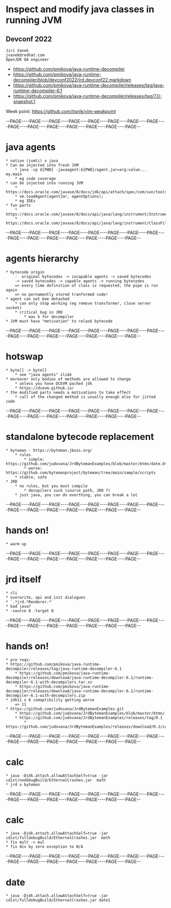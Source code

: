 # Inspect and modify java classes in running JVM
##    Devconf 2022


	Jiri Vanek
	jvanek@redhat.com
	OpenJDK QA engineer

 * https://github.com/pmikova/java-runtime-decompiler
  * https://github.com/pmikova/java-runtime-decompiler/blob/devconf2022/jrd.devconf22.markdown
  * https://github.com/pmikova/java-runtime-decompiler/releases/tag/java-runtime-decompiler-6.1
  * https://github.com/pmikova/java-runtime-decompiler/releases/tag/7.0-snapshot.1

Week point: https://github.com/tisnik/vim-weakpoint

--PAGE----PAGE----PAGE----PAGE----PAGE----PAGE----PAGE----PAGE----PAGE----PAGE----PAGE----PAGE----PAGE----PAGE----PAGE--
# java agents
	* native (jvmti) x java
	* Can be injected into fresh JVM
		* java -cp ${PWD} -javaagent:${PWD}/agent.jar=arg:value...  my.main
		* eg code coverage
	* can be injected into running JVM
		* https://docs.oracle.com/javase/8/docs/jdk/api/attach/spec/com/sun/tools/attach/VirtualMachine.html
		* vm.loadAgent(agentJar, agentOptions);
		* eg IDEs
	* fun parts
		* https://docs.oracle.com/javase/8/docs/api/java/lang/instrument/Instrumentation.html
		* https://docs.oracle.com/javase/8/docs/api/java/lang/instrument/ClassFileTransformer.html
--PAGE----PAGE----PAGE----PAGE----PAGE----PAGE----PAGE----PAGE----PAGE----PAGE----PAGE----PAGE----PAGE----PAGE----PAGE--
# agents hierarchy
	* bytecode origin
		-  original bytecodes -> incapable agents -> saved bytecodes
		-> saved bytecodes -> capable agents -> running bytecodes
		=> every time definition of class is requested, the pipe is run again
		=> no pernamently stored tranformed code!
	* agent can not bee detached
		* can only stop working (eg remove transformer, close server socket)
		* critical bug in JRD
			* was k for decompiler
	* JVM must have "motivation" to relaod bytecode
--PAGE----PAGE----PAGE----PAGE----PAGE----PAGE----PAGE----PAGE----PAGE----PAGE----PAGE----PAGE----PAGE----PAGE----PAGE--
# hotswap
	* byte[] -> byte[]
		* see "java agents" slide
	* moreover only bodies of methods are allowed to change
		* unless you have DCEVM pached jdk
		* https://dcevm.github.io/
	* the modified parts needs a motivations to take effect
		* call of the changed method is usually enough also for jitted code
--PAGE----PAGE----PAGE----PAGE----PAGE----PAGE----PAGE----PAGE----PAGE----PAGE----PAGE----PAGE----PAGE----PAGE----PAGE--
# standalone bytecode replacement
	* byteman - https://byteman.jboss.org/
		* rules
			* simple: https://github.com/judovana/JrdBytemanExamples/blob/master/btmn/date.btm
			* worse: https://github.com/bytemanproject/byteman/tree/main/sample/scripts
		* stable, safe
	* JRD
		* no rules, but you must compile
			* decopilers suck (source path, JRD 7)
		* just java, you can do everthing, you can break a lot
--PAGE----PAGE----PAGE----PAGE----PAGE----PAGE----PAGE----PAGE----PAGE----PAGE----PAGE----PAGE----PAGE----PAGE----PAGE--
# hands on!
	* warm up
--PAGE----PAGE----PAGE----PAGE----PAGE----PAGE----PAGE----PAGE----PAGE----PAGE----PAGE----PAGE----PAGE----PAGE----PAGE--
# jrd itself
	* cli
	* overwrite, api and init dialogues
	* `.*jrd.*Renderer.*`
    * bad java?
	* -source 8 -target 8
--PAGE----PAGE----PAGE----PAGE----PAGE----PAGE----PAGE----PAGE----PAGE----PAGE----PAGE----PAGE----PAGE----PAGE----PAGE--
# hands on!
	* pre reqs:
	* https://github.com/pmikova/java-runtime-decompiler/releases/tag/java-runtime-decompiler-6.1
		* https://github.com/pmikova/java-runtime-decompiler/releases/download/java-runtime-decompiler-6.1/runtime-decompiler-6.1-with-decompilers.tar.xz
		* https://github.com/pmikova/java-runtime-decompiler/releases/download/java-runtime-decompiler-6.1/runtime-decompiler-6.1-with-decompilers.zip
	* jdk11 x 8 comaptibility getting worse
		=> 11
	* https://github.com/judovana/JrdBytemanExamples.git
		* https://github.com/judovana/JrdBytemanExamples/blob/master/btmn/
		* https://github.com/judovana/JrdBytemanExamples/releases/tag/0.1
			* https://github.com/judovana/JrdBytemanExamples/releases/download/0.1/cdist.tar.xz
--PAGE----PAGE----PAGE----PAGE----PAGE----PAGE----PAGE----PAGE----PAGE----PAGE----PAGE----PAGE----PAGE----PAGE----PAGE--
# calc
	* java -Djdk.attach.allowAttachSelf=true -jar cdist/nodebugBuild/EthernalCrashes.jar  math
    * jrd x byteman
--PAGE----PAGE----PAGE----PAGE----PAGE----PAGE----PAGE----PAGE----PAGE----PAGE----PAGE----PAGE----PAGE----PAGE----PAGE--
# calc
	* java -Djdk.attach.allowAttachSelf=true -jar cdist/fulldebugBuild/EthernalCrashes.jar  math
	* fix mult -> mul
	* fix div by zero exception to N/A
--PAGE----PAGE----PAGE----PAGE----PAGE----PAGE----PAGE----PAGE----PAGE----PAGE----PAGE----PAGE----PAGE----PAGE----PAGE--
# date
	* java -Djdk.attach.allowAttachSelf=true -jar cdist/fulldebugBuild/EthernalCrashes.jar date1

